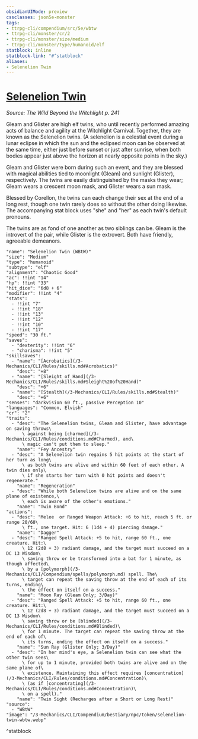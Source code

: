```yaml
---
obsidianUIMode: preview
cssclasses: json5e-monster
tags:
- ttrpg-cli/compendium/src/5e/wbtw
- ttrpg-cli/monster/cr/2
- ttrpg-cli/monster/size/medium
- ttrpg-cli/monster/type/humanoid/elf
statblock: inline
statblock-link: "#^statblock"
aliases:
- Selenelion Twin
---
```

# [Selenelion Twin](3-Mechanics\CLI\Compendium\bestiary\npc/selenelion-twin-wbtw.md)
*Source: The Wild Beyond the Witchlight p. 241*  

Gleam and Glister are high elf twins, who until recently performed amazing acts of balance and agility at the Witchlight Carnival. Together, they are known as the Selenelion twins. (A selenelion is a celestial event during a lunar eclipse in which the sun and the eclipsed moon can be observed at the same time, either just before sunset or just after sunrise, when both bodies appear just above the horizon at nearly opposite points in the sky.)

Gleam and Glister were born during such an event, and they are blessed with magical abilities tied to moonlight (Gleam) and sunlight (Glister), respectively. The twins are easily distinguished by the masks they wear; Gleam wears a crescent moon mask, and Glister wears a sun mask.

Blessed by Corellon, the twins can each change their sex at the end of a long rest, though one twin rarely does so without the other doing likewise. The accompanying stat block uses "she" and "her" as each twin's default pronouns.

The twins are as fond of one another as two siblings can be. Gleam is the introvert of the pair, while Glister is the extrovert. Both have friendly, agreeable demeanors.

```statblock
"name": "Selenelion Twin (WBtW)"
"size": "Medium"
"type": "humanoid"
"subtype": "elf"
"alignment": "Chaotic Good"
"ac": !!int "14"
"hp": !!int "33"
"hit_dice": "6d8 + 6"
"modifier": !!int "4"
"stats":
  - !!int "7"
  - !!int "18"
  - !!int "13"
  - !!int "12"
  - !!int "10"
  - !!int "17"
"speed": "30 ft."
"saves":
  - "dexterity": !!int "6"
  - "charisma": !!int "5"
"skillsaves":
  - "name": "[Acrobatics](/3-Mechanics/CLI/Rules/skills.md#Acrobatics)"
    "desc": "+8"
  - "name": "[Sleight of Hand](/3-Mechanics/CLI/Rules/skills.md#Sleight%20of%20Hand)"
    "desc": "+6"
  - "name": "[Stealth](/3-Mechanics/CLI/Rules/skills.md#Stealth)"
    "desc": "+6"
"senses": "darkvision 60 ft., passive Perception 10"
"languages": "Common, Elvish"
"cr": "2"
"traits":
  - "desc": "The Selenelion twins, Gleam and Glister, have advantage on saving throws\
      \ against being [charmed](/3-Mechanics/CLI/Rules/conditions.md#Charmed), and\
      \ magic can't put them to sleep."
    "name": "Fey Ancestry"
  - "desc": "A Selenelion twin regains 5 hit points at the start of her turn as long\
      \ as both twins are alive and within 60 feet of each other. A twin dies only\
      \ if she starts her turn with 0 hit points and doesn't regenerate."
    "name": "Regeneration"
  - "desc": "While both Selenelion twins are alive and on the same plane of existence,\
      \ each is aware of the other's emotions."
    "name": "Twin Bond"
"actions":
  - "desc": "Melee  or Ranged Weapon Attack: +6 to hit, reach 5 ft. or range 20/60\
      \ ft., one target. Hit: 6 (1d4 + 4) piercing damage."
    "name": "Dagger"
  - "desc": "Ranged Spell Attack: +5 to hit, range 60 ft., one creature. Hit:\
      \ 12 (2d8 + 3) radiant damage, and the target must succeed on a DC 13 Wisdom\
      \ saving throw or be transformed into a bat for 1 minute, as though affected\
      \ by a [polymorph](/3-Mechanics/CLI/Compendium/spells/polymorph.md) spell. The\
      \ target can repeat the saving throw at the end of each of its turns, ending\
      \ the effect on itself on a success."
    "name": "Moon Ray (Gleam Only; 3/Day)"
  - "desc": "Ranged Spell Attack: +5 to hit, range 60 ft., one creature. Hit:\
      \ 12 (2d8 + 3) radiant damage, and the target must succeed on a DC 13 Wisdom\
      \ saving throw or be [blinded](/3-Mechanics/CLI/Rules/conditions.md#Blinded)\
      \ for 1 minute. The target can repeat the saving throw at the end of each of\
      \ its turns, ending the effect on itself on a success."
    "name": "Sun Ray (Glister Only; 3/Day)"
  - "desc": "In her mind's eye, a Selenelion twin can see what the other twin sees\
      \ for up to 1 minute, provided both twins are alive and on the same plane of\
      \ existence. Maintaining this effect requires [concentration](/3-Mechanics/CLI/Rules/conditions.md#Concentration)\
      \ (as if [concentrating](/3-Mechanics/CLI/Rules/conditions.md#Concentration)\
      \ on a spell)."
    "name": "Twin Sight (Recharges after a Short or Long Rest)"
"source":
  - "WBtW"
"image": "/3-Mechanics/CLI/Compendium/bestiary/npc/token/selenelion-twin-wbtw.webp"
```
^statblock